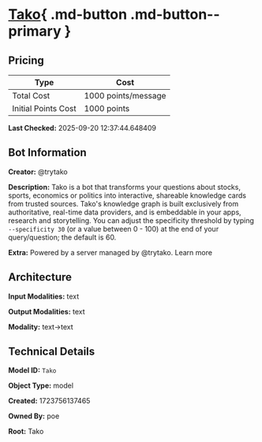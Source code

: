 # [Tako](https://poe.com/Tako){ .md-button .md-button--primary }

## Pricing

| Type | Cost |
|------|------|
| Total Cost | 1000 points/message |
| Initial Points Cost | 1000 points |

**Last Checked:** 2025-09-20 12:37:44.648409


## Bot Information

**Creator:** @trytako

**Description:** Tako is a bot that transforms your questions about stocks, sports, economics or politics into interactive, shareable knowledge cards from trusted sources. Tako's knowledge graph is built exclusively from authoritative, real-time data providers, and is embeddable in your apps, research and storytelling. You can adjust the specificity threshold by typing `--specificity 30` (or a value between 0 - 100) at the end of your query/question; the default is 60.

**Extra:** Powered by a server managed by @trytako. Learn more


## Architecture

**Input Modalities:** text

**Output Modalities:** text

**Modality:** text->text


## Technical Details

**Model ID:** `Tako`

**Object Type:** model

**Created:** 1723756137465

**Owned By:** poe

**Root:** Tako
